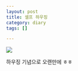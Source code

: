 ```yaml
---
layout: post
title: 셀프 하우징
category: diary
tags: []

---
```


![](__imgUrl__/1.jpg)

하우징 기념으로 오랜만에 ㅎㅎ